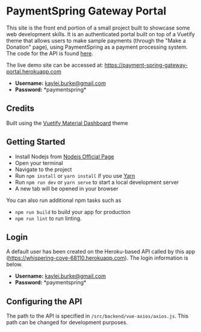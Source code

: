 # PaymentSpring Gateway Portal

This site is the front end portion of a small project built to showcase some web development skills. It is an authenticated portal built on top of a Vuetify theme that allows users to make sample payments (through the "Make a Donation" page), using PaymentSpring as a payment processing system. The code for the API is found [here](https://github.com/kayleiburke/PaymentSpringGateway).

The live demo site can be accessed at: https://payment-spring-gateway-portal.herokuapp.com

- **Username:**  kaylei.burke@gmail.com
- **Password:** \*paymentspring*

## Credits
Built using the [Vuetify Material Dashboard](https://www.creative-tim.com/product/vuetify-material-dashboard) theme

## Getting Started
- Install Nodejs from [Nodejs Official Page](https://nodejs.org/en/)
- Open your terminal
- Navigate to the project
- Run `npm install` or `yarn install` if you use [Yarn](https://yarnpkg.com/en/)
- Run `npm run dev` or `yarn serve` to start a local development server
- A new tab will be opened in your browser

You can also run additional npm tasks such as
- `npm run build` to build your app for production
- `npm run lint` to run linting.

## Login
A default user has been created on the Heroku-based API called by this app (https://whispering-cove-68110.herokuapp.com).  The login information is below.

- **Username:**  kaylei.burke@gmail.com
- **Password:** \*paymentspring*

## Configuring the API
The path to the API is specified in `/src/backend/vue-axios/axios.js`.  This path can be changed for development purposes.
